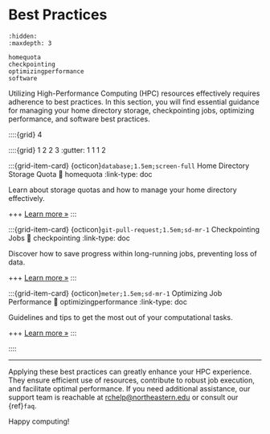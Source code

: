 # Best Practices

```{toctree}
:hidden:
:maxdepth: 3

homequota
checkpointing
optimizingperformance
software
```

Utilizing High-Performance Computing (HPC) resources effectively requires adherence to best practices. In this section, you will find essential guidance for managing your home directory storage, checkpointing jobs, optimizing performance, and software best practices.

::::{grid} 4

<!-- :::{grid-item-card} {ref}`home-directory-storage-quota`
:::
:::{grid-item-card} {ref}`checkpoint-jobs`
:::
:::{grid-item-card} {ref}`optimizing-job-performance`
:::
:::{grid-item-card} {ref}`best-practices-sw`
:::
:::: -->

::::{grid} 1 2 2 3
:gutter: 1 1 1 2

:::{grid-item-card} {octicon}`database;1.5em;screen-full` Home Directory Storage Quota
:link: homequota
:link-type: doc

Learn about storage quotas and how to manage your home directory effectively.

+++
[Learn more »](best-practices/homequota)
:::

:::{grid-item-card} {octicon}`git-pull-request;1.5em;sd-mr-1` Checkpointing Jobs
:link: checkpointing
:link-type: doc

Discover how to save progress within long-running jobs, preventing loss of data.

+++
[Learn more »](best-practices/checkpointing)
:::

:::{grid-item-card} {octicon}`meter;1.5em;sd-mr-1` Optimizing Job Performance
:link: optimizingperformance
:link-type: doc

Guidelines and tips to get the most out of your computational tasks.

+++
[Learn more »](best-practices/optimizingperformance)
:::

<!-- :::{grid-item-card} {octicon}`check-circle-fill;1.5em;sd-mr-1` Best Software Practices
:link: software
:link-type: doc

Effective strategies and best practices for managing and using software on HPC.

+++
[Learn more »](best-practices/software)
::: -->

::::

---

Applying these best practices can greatly enhance your HPC experience. They ensure efficient use of resources, contribute to robust job execution, and facilitate optimal performance. If you need additional assistance, our support team is reachable at <rchelp@northeastern.edu> or consult our {ref}`faq`.

Happy computing!
